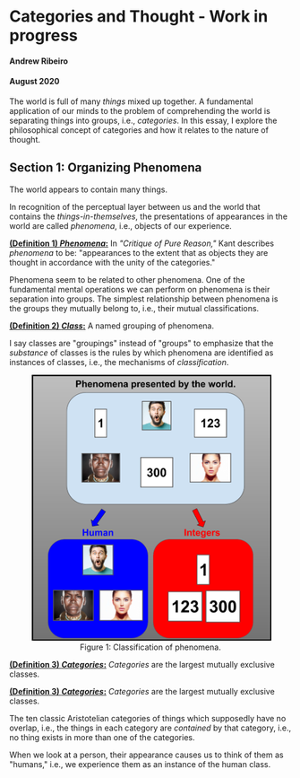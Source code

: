 # Categories and Thought - Work in progress
#### Andrew Ribeiro 
#### August 2020

The world is full of many *things* mixed up together. A fundamental application of our minds to the problem of comprehending the world is separating things into groups, i.e., *categories*. In this essay, I explore the philosophical concept of categories and how it relates to the nature of thought.  

## Section 1: Organizing Phenomena

The world appears to contain many things.

In recognition of the perceptual layer between us and the world that contains the *things-in-themselves*, the presentations of appearances in the world are called *phenomena*, i.e., objects of our experience.  

<u><b>(Definition 1) <i>Phenomena</i>:</b></u> In *"Critique of Pure Reason,"* Kant describes *phenomena* to be: "appearances to the extent that as objects they are thought in accordance with the unity of the categories." 

Phenomena seem to be related to other phenomena. One of the fundamental mental operations we can perform on phenomena is their separation into groups. The simplest relationship between phenomena is the groups they mutually belong to, i.e., their mutual classifications. 

<u><b>(Definition 2) <i>Class</i>:</u></b> A named grouping of phenomena.   

I say classes are "groupings" instead of "groups" to emphasize that the *substance* of classes is the rules by which phenomena are identified as instances of classes, i.e., the mechanisms of *classification*. 

<center>
<figure class="image">
  <img src="img/things_in_the_world.png" alt="Three-Lego Theorem Proof" style="border: 2px black solid;">
  <figcaption>Figure 1: Classification of phenomena.</figcaption>  
</figure>
</center>


<u><b>(Definition 3) <i>Categories</i>:</b></u> *Categories* are the largest mutually exclusive classes.







<u><b>(Definition 3) <i>Categories</i>:</b></u> *Categories* are the largest mutually exclusive classes.

The ten classic Aristotelian categories of things which supposedly have no overlap, i.e., the things in each category are *contained* by that category, i.e., no thing exists in more than one of the categories. 

When we look at a person, their appearance causes us to think of them as "humans," i.e., we experience them as an instance of the human class.  


